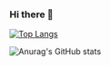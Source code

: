 ### Hi there 👋

[![Top Langs](https://github-readme-stats.vercel.app/api/top-langs/?username=NikolayPostanogov&layout=compact)](https://github.com/anuraghazra/github-readme-stats)

![Anurag's GitHub stats](https://github-readme-stats.vercel.app/api?username=NikolayPostanogov&count_private=true&show_icons=true&theme=radical)
